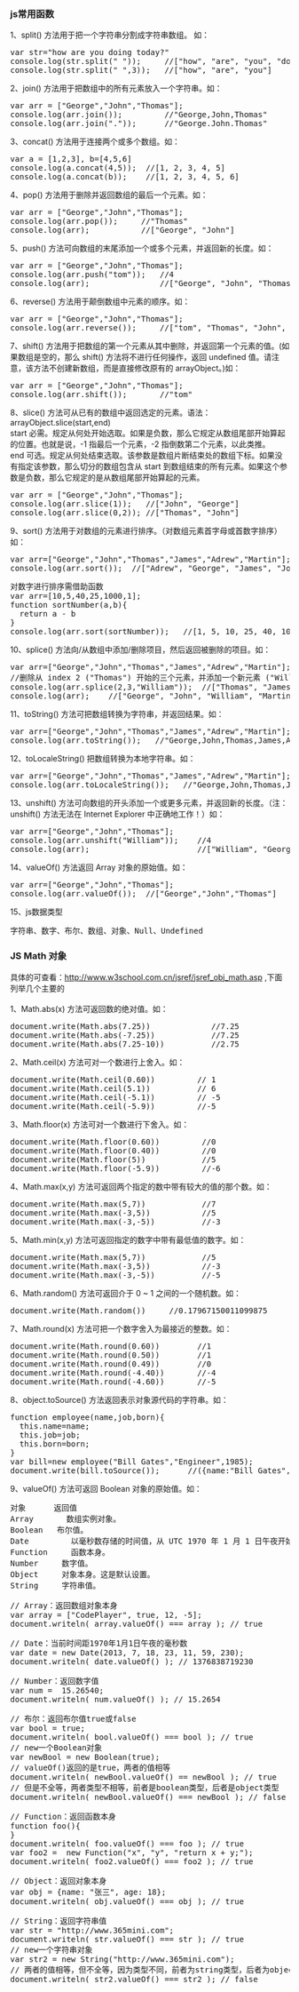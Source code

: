 
### js常用函数
1、split() 方法用于把一个字符串分割成字符串数组。 如：
<pre>var str="how are you doing today?"
console.log(str.split(" "));     //["how", "are", "you", "doing", "today?"]
console.log(str.split(" ",3));   //["how", "are", "you"]
</pre>
2、join() 方法用于把数组中的所有元素放入一个字符串。如：
<pre>var arr = ["George","John","Thomas"];
console.log(arr.join());         //"George,John,Thomas"
console.log(arr.join("."));      //"George.John.Thomas"
</pre>
3、concat() 方法用于连接两个或多个数组。如：
<pre>var a = [1,2,3], b=[4,5,6]
console.log(a.concat(4,5));  //[1, 2, 3, 4, 5]
console.log(a.concat(b));    //[1, 2, 3, 4, 5, 6]
</pre>
4、pop() 方法用于删除并返回数组的最后一个元素。如：
<pre>var arr = ["George","John","Thomas"];
console.log(arr.pop());     //"Thomas"
console.log(arr);           //["George", "John"]
</pre>
5、push() 方法可向数组的末尾添加一个或多个元素，并返回新的长度。如：
<pre>var arr = ["George","John","Thomas"];
console.log(arr.push("tom"));   //4
console.log(arr);               //["George", "John", "Thomas", "tom"]
</pre>
6、reverse() 方法用于颠倒数组中元素的顺序。如：
<pre>var arr = ["George","John","Thomas"];
console.log(arr.reverse());     //["tom", "Thomas", "John", "George"]
</pre>
7、shift() 方法用于把数组的第一个元素从其中删除，并返回第一个元素的值。(如果数组是空的，那么 shift() 方法将不进行任何操作，返回 undefined 值。请注意，该方法不创建新数组，而是直接修改原有的 arrayObject。)如：
<pre>var arr = ["George","John","Thomas"];
console.log(arr.shift());       //"tom"
</pre>
8、slice() 方法可从已有的数组中返回选定的元素。语法：arrayObject.slice(start,end)<br>
start	必需。规定从何处开始选取。如果是负数，那么它规定从数组尾部开始算起的位置。也就是说，-1 指最后一个元素，-2 指倒数第二个元素，以此类推。<br>
end	可选。规定从何处结束选取。该参数是数组片断结束处的数组下标。如果没有指定该参数，那么切分的数组包含从 start 到数组结束的所有元素。如果这个参数是负数，那么它规定的是从数组尾部开始算起的元素。
<pre>var arr = ["George","John","Thomas"];
console.log(arr.slice(1));   //["John", "George"]
console.log(arr.slice(0,2)); //["Thomas", "John"]
</pre>
9、sort() 方法用于对数组的元素进行排序。（对数组元素首字母或首数字排序）如：
<pre>var arr=["George","John","Thomas","James","Adrew","Martin"];
console.log(arr.sort());  //["Adrew", "George", "James", "John", "Martin", "Thomas"]
</pre>
<pre>对数字进行排序需借助函数
var arr=[10,5,40,25,1000,1];
function sortNumber(a,b){
  return a - b
}
console.log(arr.sort(sortNumber));   //[1, 5, 10, 25, 40, 1000]
</pre>
10、splice() 方法向/从数组中添加/删除项目，然后返回被删除的项目。如：
<pre>var arr=["George","John","Thomas","James","Adrew","Martin"];
//删除从 index 2 ("Thomas") 开始的三个元素，并添加一个新元素 ("William") 来替代被删除的元素
console.log(arr.splice(2,3,"William"));  //["Thomas", "James", "Adrew"]
console.log(arr);    //["George", "John", "William", "Martin"]
</pre>
11、toString() 方法可把数组转换为字符串，并返回结果。如：
<pre>var arr=["George","John","Thomas","James","Adrew","Martin"];
console.log(arr.toString());   //"George,John,Thomas,James,Adrew,Martin"
</pre>
12、toLocaleString() 把数组转换为本地字符串。如：
<pre>var arr=["George","John","Thomas","James","Adrew","Martin"];
console.log(arr.toLocaleString());   //"George,John,Thomas,James,Adrew,Martin"
</pre>
13、unshift() 方法可向数组的开头添加一个或更多元素，并返回新的长度。（注：unshift() 方法无法在 Internet Explorer 中正确地工作！）如：
<pre>var arr=["George","John","Thomas"];
console.log(arr.unshift("William"));    //4
console.log(arr);                       //["William", "George", "John", "Thomas"]
</pre>
14、valueOf() 方法返回 Array 对象的原始值。如：
<pre>var arr=["George","John","Thomas"];
console.log(arr.valueOf());  //["George","John","Thomas"]
</pre>
15、js数据类型
<pre>字符串、数字、布尔、数组、对象、Null、Undefined</pre>


### JS Math 对象
具体的可查看：http://www.w3school.com.cn/jsref/jsref_obj_math.asp  ,下面列举几个主要的<br><br>
1、Math.abs(x) 方法可返回数的绝对值。如：
<pre>document.write(Math.abs(7.25))             //7.25
document.write(Math.abs(-7.25))            //7.25
document.write(Math.abs(7.25-10))          //2.75
</pre>
2、Math.ceil(x) 方法可对一个数进行上舍入。如：
<pre>document.write(Math.ceil(0.60))         // 1
document.write(Math.ceil(5.1))          // 6
document.write(Math.ceil(-5.1))         // -5
document.write(Math.ceil(-5.9))         //-5
</pre>
3、Math.floor(x) 方法可对一个数进行下舍入。如：
<pre>document.write(Math.floor(0.60))         //0
document.write(Math.floor(0.40))         //0
document.write(Math.floor(5))            //5
document.write(Math.floor(-5.9))         //-6
</pre>
4、Math.max(x,y) 方法可返回两个指定的数中带有较大的值的那个数。如：
<pre>document.write(Math.max(5,7))            //7
document.write(Math.max(-3,5))           //5
document.write(Math.max(-3,-5))          //-3
</pre>
5、Math.min(x,y) 方法可返回指定的数字中带有最低值的数字。如：
<pre>document.write(Math.max(5,7))            //5
document.write(Math.max(-3,5))           //-3
document.write(Math.max(-3,-5))          //-5
</pre>
6、Math.random() 方法可返回介于 0 ~ 1 之间的一个随机数。如：
<pre>document.write(Math.random())     //0.17967150011099875</pre>
7、Math.round(x) 方法可把一个数字舍入为最接近的整数。如：
<pre>document.write(Math.round(0.60))        //1
document.write(Math.round(0.50))        //1
document.write(Math.round(0.49))        //0
document.write(Math.round(-4.40))       //-4
document.write(Math.round(-4.60))       //-5
</pre>
8、object.toSource() 方法返回表示对象源代码的字符串。如：
<pre>function employee(name,job,born){
  this.name=name;
  this.job=job;
  this.born=born;
}
var bill=new employee("Bill Gates","Engineer",1985);
document.write(bill.toSource());      //({name:"Bill Gates", job:"Engineer", born:1985}) 
</pre>
9、valueOf() 方法可返回 Boolean 对象的原始值。如：
<pre>对象	     返回值
Array	    数组实例对象。
Boolean	  布尔值。
Date	     以毫秒数存储的时间值，从 UTC 1970 年 1 月 1 日午夜开始计算。
Function	 函数本身。
Number	   数字值。
Object	   对象本身。这是默认设置。
String	   字符串值。

// Array：返回数组对象本身
var array = ["CodePlayer", true, 12, -5];
document.writeln( array.valueOf() === array ); // true

// Date：当前时间距1970年1月1日午夜的毫秒数
var date = new Date(2013, 7, 18, 23, 11, 59, 230);
document.writeln( date.valueOf() ); // 1376838719230

// Number：返回数字值
var num =  15.26540;
document.writeln( num.valueOf() ); // 15.2654

// 布尔：返回布尔值true或false
var bool = true;
document.writeln( bool.valueOf() === bool ); // true
// new一个Boolean对象
var newBool = new Boolean(true);
// valueOf()返回的是true，两者的值相等
document.writeln( newBool.valueOf() == newBool ); // true
// 但是不全等，两者类型不相等，前者是boolean类型，后者是object类型
document.writeln( newBool.valueOf() === newBool ); // false

// Function：返回函数本身
function foo(){ 
}
document.writeln( foo.valueOf() === foo ); // true
var foo2 =  new Function("x", "y", "return x + y;");
document.writeln( foo2.valueOf() === foo2 ); // true

// Object：返回对象本身
var obj = {name: "张三", age: 18};
document.writeln( obj.valueOf() === obj ); // true

// String：返回字符串值
var str = "http://www.365mini.com";
document.writeln( str.valueOf() === str ); // true
// new一个字符串对象
var str2 = new String("http://www.365mini.com");
// 两者的值相等，但不全等，因为类型不同，前者为string类型，后者为object类型
document.writeln( str2.valueOf() === str2 ); // false
</pre>